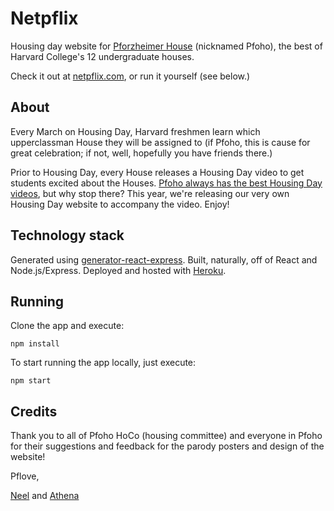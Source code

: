 # Netpflix
Housing day website for [Pforzheimer House](http://pfoho.harvard.edu) (nicknamed Pfoho), the best of Harvard College's 12 undergraduate houses.

Check it out at [netpflix.com](http://www.netpflix.com), or run it yourself (see below.)

## About
Every March on Housing Day, Harvard freshmen learn which upperclassman House they will be assigned to (if Pfoho, this is cause for great celebration; if not, well, hopefully you have friends there.)

Prior to Housing Day, every House releases a Housing Day video to get students excited about the Houses. [Pfoho always has the best Housing Day videos](http://www.thecrimson.com/flyby/article/2014/3/15/2014-housing-day-video-rankings/), but why stop there? This year, we're releasing our very own Housing Day website to accompany the video. Enjoy!

## Technology stack
Generated using [generator-react-express](https://github.com/JedWatson/generator-react-express). Built, naturally, off of React and Node.js/Express. Deployed and hosted with [Heroku](http://netpflix.herokuapp.com).

## Running
Clone the app and execute:

```
npm install
```

To start running the app locally, just execute:

```
npm start
```

## Credits
Thank you to all of Pfoho HoCo (housing committee) and everyone in Pfoho for their suggestions and feedback for the parody posters and design of the website!

Pflove,

[Neel](https://github.com/hathix) and [Athena](https://github.com/athenakan)
